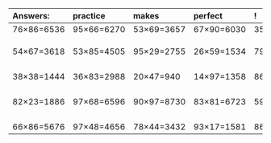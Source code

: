 | Answers: | practice | makes | perfect | ! |
| :--- | :--- | :--- | :--- | :--- |
| 76×86=6536 | 95×66=6270 | 53×69=3657 | 67×90=6030 | 35×70=2450 | 
|   |   |   |   |   | 
|   |   |   |   |   | 
|   |   |   |   |   | 
| 54×67=3618 | 53×85=4505 | 95×29=2755 | 26×59=1534 | 79×90=7110 | 
|   |   |   |   |   | 
|   |   |   |   |   | 
|   |   |   |   |   | 
|   |   |   |   |   | 
| 38×38=1444 | 36×83=2988 | 20×47=940 | 14×97=1358 | 86×62=5332 | 
|   |   |   |   |   | 
|   |   |   |   |   | 
|   |   |   |   |   | 
|   |   |   |   |   | 
| 82×23=1886 | 97×68=6596 | 90×97=8730 | 83×81=6723 | 59×50=2950 | 
|   |   |   |   |   | 
|   |   |   |   |   | 
|   |   |   |   |   | 
|   |   |   |   |   | 
| 66×86=5676 | 97×48=4656 | 78×44=3432 | 93×17=1581 | 86×12=1032 | 
